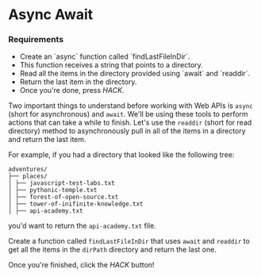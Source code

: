# Async Await

<div class="aside">
<h3>Requirements</h3>
<ul>
  <li>Create an `async` function called `findLastFileInDir`.</li>
  <li>This function receives a string that points to a directory.</li>
  <li>Read all the items in the directory provided using `await` and `readdir`.</li>
  <li>Return the last item in the directory.</li>
  <li>Once you're done, press <em>HACK</em>.</li>
</ul>
</div>

Two important things to understand before working with Web APIs is `async` (short for asynchronous) and `await`. We'll be using these tools to perform actions that can take a while to finish. Let's use the `readdir` (short for read directory) method to asynchronously pull in all of the items in a directory and return the last item.

For example, if you had a directory that looked like the following tree:

```plaintext
adventures/
├── places/
│ ├── javascript-test-labs.txt
│ ├── pythonic-temple.txt
│ ├── forest-of-open-source.txt
│ ├── tower-of-inifinite-knowledge.txt
│ ├── api-academy.txt
```

you'd want to return the `api-academy.txt` file.

Create a function called `findLastFileInDir` that uses `await` and `readdir` to get all the items in the `dirPath` directory and return the last one.

Once you're finished, click the _HACK_ button!
